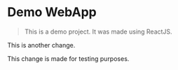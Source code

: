 # Demo WebApp

> This is a demo project. It was made using ReactJS.

This is another change.

This change is made for testing purposes.